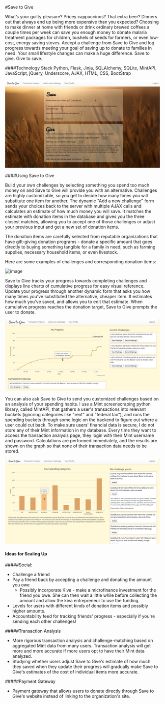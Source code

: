 #Save to Give

What’s your guilty pleasure? Pricey cappuccinos? That extra beer? Dinners out that always end up being more expensive than you expected? Choosing to make dinner at home with friends or drink ordinary brewed coffees a couple times per week can save you enough money to donate malaria treatment packages for children, bushels of seeds for farmers, or even low-cost, energy saving stoves. Accept a challenge from Save to Give and log progress towards meeting your goal of saving up to donate to families in need. Your small lifestyle changes can make a huge difference. Save to give. Give to save.


####Technology Stack
Python, Flask, Jinja, SQLAlchemy, SQLite, MintAPI, JavaScript, jQuery, Underscore, AJAX, HTML, CSS, BootStrap


![image](/static/images/homepage.jpg) 


####Using Save to Give

Build your own challenges by selecting something you spend too much money on and Save to Give will provide you with an alternative. Challenges are highly customizable, so you get to decide how many times you will substitute one item for another. The dynamic "Add a new challenge" form sends your choices back to the server with multiple AJAX calls and calculates an estimate of how much money you will save. It matches the estimate with donation items in the database and gives you the three closest matches, allowing you to accept one of those challenges or adjust your previous input and get a new set of donation items.

The donation items are carefully selected from reputable organizations that have gift-giving donation programs - donate a specific amount that goes directly to buying something tangible for a family in need, such as farming supplies, necessary household items, or even livestock.

Here are some examples of challenges and corresponding donation items:

![image](/static/images/challenge_examples.jpg) 

Save to Give tracks your progress towards completing challenges and displays line charts of cumulative progress for easy visual reference. Update your progress through another dynamic form that asks you how many times you've substituted the alternative, cheaper item. It estimates how much you've saved, and allows you to edit that estimate. When cumulative progress reaches the donation target, Save to Give prompts the user to donate.

![image](/static/images/Profile.jpg) 


You can also ask Save to Give to send you customized challenges based on an analysis of your spending habits. I use a Mint screenscraping python library, called MintAPI, that gathers a user's transactions into relevant buckets (ignoring categories like "rent" and "federal tax"), and runs the spending buckets through some logic on the backend to figure out where a user could cut back. To make sure users' financial data is secure, I do not store any of their Mint information in my database. Every time they want to access the transaction analysis page, they login with their Mint username and password. Calculations are performed immediately, and the results are shown on the graph so that none of their transaction data needs to be stored.

![image](/static/images/TransactionAnalysis.jpg) 


#### Ideas for Scaling Up

#####Social:
* Challenge a friend
* Pay a friend back by accepting a challenge and donating the amount you owe
  * Possibly incorporate Kiva - make a microfinance investment for the friend you owe. She can then wait a little while before collecting the amount and allow the kiva entrepreneur to use the funding.
* Levels for users with different kinds of donation items and possibly higher amounts.
* Accountability feed for tracking friends' progress - especially if you're sending each other challenges!

#####Transaction Analysis
* More rigorous transaction analysis and challenge-matching based on aggregated Mint data from many users. Transaction analysis will get more and more accurate if more users opt to have their Mint data analyzed.
* Studying whether users adjust Save to Give's estimate of how much they saved when they update their progress will gradually make Save to Give's estimates of the cost of individual items more accurate.

#####Payment Gateway
* Payment gateway that allows users to donate directly through Save to Give's website instead of linking to the organization's site.

